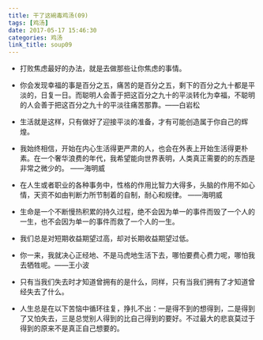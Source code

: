 ```yaml
---
title: 干了这碗毒鸡汤(09)
tags: [鸡汤]
date: 2017-05-17 15:46:30
categories: 鸡汤
link_title: soup09
---
```

- 打败焦虑最好的办法，就是去做那些让你焦虑的事情。

- 你会发现幸福的事是百分之五，痛苦的是百分之五，剩下的百分之九十都是平淡的，日复一日。而聪明人会善于把这百分之九十的平淡转化为幸福，不聪明的人会善于把这百分之九十的平淡往痛苦那靠。——白岩松

- 生活就是这样，只有做好了迎接平淡的准备，才有可能创造属于你自己的辉煌。

<!--more-->

- 我始终相信，开始在内心生活得更严肃的人，也会在外表上开始生活得更朴素。在一个奢华浪费的年代，我希望能向世界表明，人类真正需要的的东西是非常之微少的。 ——海明威

- 在人生或者职业的各种事务中，性格的作用比智力大得多，头脑的作用不如心情，天资不如由判断力所节制着的自制，耐心和规律。 ——海明威

- 生命是一个不断慢热积累的持久过程，绝不会因为单一的事件而毁了一个人的一生，也不会因为单一的事件而救了一个人的一生。


- 我们总是对短期收益期望过高，却对长期收益期望过低。

- 你一来，我就决心正经地、不是马虎地生活下去，哪怕要费心费力呢，哪怕我去牺牲呢。——王小波


- 只有当我们失去时才知道曾拥有的是什么，同样，只有当我们拥有了才知道曾经失去了什么。

- 人生总是在以下苦恼中循环往复，挣扎不出：一是得不到的想得到，二是得到了又怕失去，三是总觉别人得到的比自己得到的要好。不过最大的悲哀莫过于得到的原来不是真正自己想要的。
